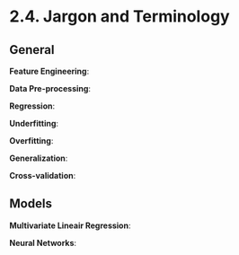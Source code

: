 <h1>2.4. Jargon and Terminology</h1>

<h2>General</h2>

**Feature Engineering**:

**Data Pre-processing**:

**Regression**:

**Underfitting**:

**Overfitting**:

**Generalization**:

**Cross-validation**:

<h2>Models</h2>

**Multivariate Lineair Regression**:

**Neural Networks**:
